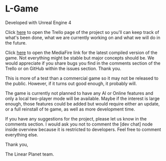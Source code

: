 # L-Game

Developed with Unreal Engine 4

Click [here](https://trello.com/b/q9FFuew6) to open the Trello page of the project so you'll can keep track of what's been done, what we are currently working on and what we will do in the future.

Click [here](http://www.mediafire.com/file/i2u745no5g563vj/L-Game.zip/file) to open the MediaFire link for the latest compiled version of the game. Not everything might be stable but major concepts should be. We would appreciate if you share bugs you find in the comments section of the Trello or on GitHub within the issues section. Thank you.

This is more of a test than a commercial game so it may not be released to the public. However, if it turns out good enough, it probably will.

The game is currently not planned to have any AI or Online features and only a local two-player mode will be available. Maybe if the interest is large enough, those features could be added but would require either an update, or a full reinstall of te game, as well as more development time.

If you have any suggestions for the project, please let us know in the comments section.
I would ask you not to comment the [dev chat] node inside overview because it is restricted to developers.
Feel free to comment everything else.

Thank you,

The Linear Planet team.
